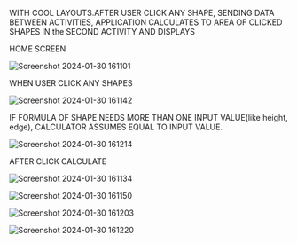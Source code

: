 WITH COOL LAYOUTS.AFTER USER CLICK ANY SHAPE,
SENDING DATA BETWEEN ACTIVITIES, APPLICATION CALCULATES TO AREA OF CLICKED SHAPES IN the SECOND ACTIVITY AND DISPLAYS


HOME SCREEN

![Screenshot 2024-01-30 161101](https://github.com/gacmalony/Calculator/assets/154236584/0cfd8e9f-f1fb-4d1a-8dfc-7730e8fc6d15)


WHEN USER CLICK ANY SHAPES

![Screenshot 2024-01-30 161142](https://github.com/gacmalony/Calculator/assets/154236584/6534b1f1-62e0-4dec-9373-924278ab9de4)



IF FORMULA OF SHAPE NEEDS MORE THAN ONE INPUT VALUE(like height, edge), CALCULATOR ASSUMES EQUAL TO INPUT VALUE.

![Screenshot 2024-01-30 161214](https://github.com/gacmalony/Calculator/assets/154236584/38a71450-d773-4aab-88b9-36668240d2d5)



AFTER CLICK CALCULATE


![Screenshot 2024-01-30 161134](https://github.com/gacmalony/Calculator/assets/154236584/fa606caa-6017-419f-8b94-ee94c3820ba3)



![Screenshot 2024-01-30 161150](https://github.com/gacmalony/Calculator/assets/154236584/0066e57c-f7ee-40dd-a092-6c3f8d82ca1b)



![Screenshot 2024-01-30 161203](https://github.com/gacmalony/Calculator/assets/154236584/bd735a1e-6d21-4568-b95b-d7af0b59f19f)




![Screenshot 2024-01-30 161220](https://github.com/gacmalony/Calculator/assets/154236584/82b6ea1b-4b29-4884-a1ef-3594b608c358)
